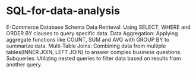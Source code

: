 # SQL-for-data-analysis
E-Commerce Database Schema
Data Retrieval: Using SELECT, WHERE and ORDER BY clauses to query specific data.
Data Aggregation: Applying aggregate functions like COUNT, SUM and AVG with GROUP BY to summarize data.
Multi-Table Joins: Combining data from multiple tables(INNER JOIN, LEFT JOIN) to answer complex business questions.
Subqueries: Utilizing nested queries to filter data based on results from another query.
